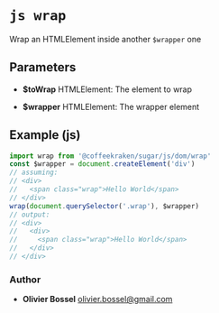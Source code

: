 


<!-- @namespace    sugar.js.dom -->
<!-- @name    wrap -->

# ```js wrap ```


Wrap an HTMLElement inside another `$wrapper` one

## Parameters

- **$toWrap**  HTMLElement: The element to wrap

- **$wrapper**  HTMLElement: The wrapper element



## Example (js)

```js
import wrap from '@coffeekraken/sugar/js/dom/wrap'
const $wrapper = document.createElement('div')
// assuming:
// <div>
//   <span class="wrap">Hello World</span>
// </div>
wrap(document.querySelector('.wrap'), $wrapper)
// output:
// <div>
//   <div>
//     <span class="wrap">Hello World</span>
//   </div>
// </div>
```


### Author
- **Olivier Bossel** <a href="mailto:olivier.bossel@gmail.com">olivier.bossel@gmail.com</a> 



